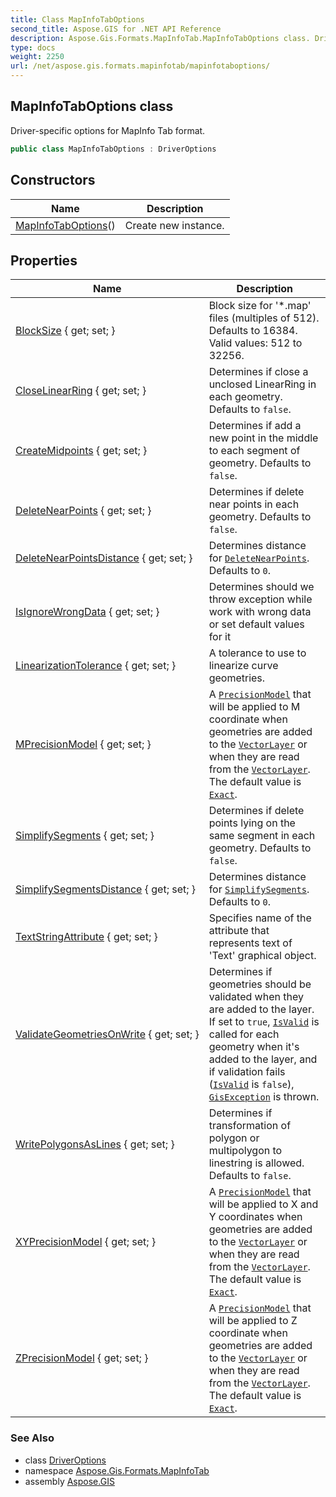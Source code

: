 ```yaml
---
title: Class MapInfoTabOptions
second_title: Aspose.GIS for .NET API Reference
description: Aspose.Gis.Formats.MapInfoTab.MapInfoTabOptions class. Driverspecific options for MapInfo Tab format
type: docs
weight: 2250
url: /net/aspose.gis.formats.mapinfotab/mapinfotaboptions/
---
```

## MapInfoTabOptions class

Driver-specific options for MapInfo Tab format.

```csharp
public class MapInfoTabOptions : DriverOptions
```

## Constructors

| Name | Description |
| --- | --- |
| [MapInfoTabOptions](mapinfotaboptions/)() | Create new instance. |

## Properties

| Name | Description |
| --- | --- |
| [BlockSize](../../aspose.gis.formats.mapinfotab/mapinfotaboptions/blocksize/) { get; set; } | Block size for '*.map' files (multiples of 512). Defaults to 16384. Valid values: 512 to 32256. |
| [CloseLinearRing](../../aspose.gis/driveroptions/closelinearring/) { get; set; } | Determines if close a unclosed LinearRing in each geometry. Defaults to `false`. |
| [CreateMidpoints](../../aspose.gis/driveroptions/createmidpoints/) { get; set; } | Determines if add a new point in the middle to each segment of geometry. Defaults to `false`. |
| [DeleteNearPoints](../../aspose.gis/driveroptions/deletenearpoints/) { get; set; } | Determines if delete near points in each geometry. Defaults to `false`. |
| [DeleteNearPointsDistance](../../aspose.gis/driveroptions/deletenearpointsdistance/) { get; set; } | Determines distance for [`DeleteNearPoints`](../../aspose.gis/driveroptions/deletenearpoints/). Defaults to `0`. |
| [IsIgnoreWrongData](../../aspose.gis.formats.mapinfotab/mapinfotaboptions/isignorewrongdata/) { get; set; } | Determines should we throw exception while work with wrong data or set default values for it |
| [LinearizationTolerance](../../aspose.gis/driveroptions/linearizationtolerance/) { get; set; } | A tolerance to use to linearize curve geometries. |
| [MPrecisionModel](../../aspose.gis/driveroptions/mprecisionmodel/) { get; set; } | A [`PrecisionModel`](../../aspose.gis/precisionmodel/) that will be applied to M coordinate when geometries are added to the [`VectorLayer`](../../aspose.gis/vectorlayer/) or when they are read from the [`VectorLayer`](../../aspose.gis/vectorlayer/). The default value is [`Exact`](../../aspose.gis/precisionmodel/exact/). |
| [SimplifySegments](../../aspose.gis/driveroptions/simplifysegments/) { get; set; } | Determines if delete points lying on the same segment in each geometry. Defaults to `false`. |
| [SimplifySegmentsDistance](../../aspose.gis/driveroptions/simplifysegmentsdistance/) { get; set; } | Determines distance for [`SimplifySegments`](../../aspose.gis/driveroptions/simplifysegments/). Defaults to `0`. |
| [TextStringAttribute](../../aspose.gis.formats.mapinfotab/mapinfotaboptions/textstringattribute/) { get; set; } | Specifies name of the attribute that represents text of 'Text' graphical object. |
| [ValidateGeometriesOnWrite](../../aspose.gis/driveroptions/validategeometriesonwrite/) { get; set; } | Determines if geometries should be validated when they are added to the layer. If set to `true`, [`IsValid`](../../aspose.gis.geometries/geometry/isvalid/) is called for each geometry when it's added to the layer, and if validation fails ([`IsValid`](../../aspose.gis.geometries/geometry/isvalid/) is `false`), [`GisException`](../../aspose.gis/gisexception/) is thrown. |
| [WritePolygonsAsLines](../../aspose.gis/driveroptions/writepolygonsaslines/) { get; set; } | Determines if transformation of polygon or multipolygon to linestring is allowed. Defaults to `false`. |
| [XYPrecisionModel](../../aspose.gis/driveroptions/xyprecisionmodel/) { get; set; } | A [`PrecisionModel`](../../aspose.gis/precisionmodel/) that will be applied to X and Y coordinates when geometries are added to the [`VectorLayer`](../../aspose.gis/vectorlayer/) or when they are read from the [`VectorLayer`](../../aspose.gis/vectorlayer/). The default value is [`Exact`](../../aspose.gis/precisionmodel/exact/). |
| [ZPrecisionModel](../../aspose.gis/driveroptions/zprecisionmodel/) { get; set; } | A [`PrecisionModel`](../../aspose.gis/precisionmodel/) that will be applied to Z coordinate when geometries are added to the [`VectorLayer`](../../aspose.gis/vectorlayer/) or when they are read from the [`VectorLayer`](../../aspose.gis/vectorlayer/). The default value is [`Exact`](../../aspose.gis/precisionmodel/exact/). |

### See Also

* class [DriverOptions](../../aspose.gis/driveroptions/)
* namespace [Aspose.Gis.Formats.MapInfoTab](../../aspose.gis.formats.mapinfotab/)
* assembly [Aspose.GIS](../../)


